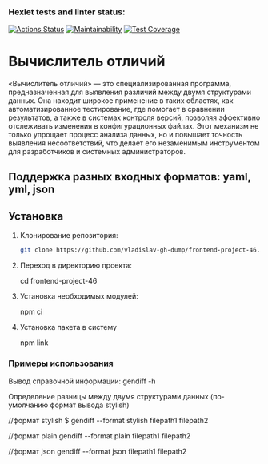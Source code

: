 ### Hexlet tests and linter status:
[![Actions Status](https://github.com/akurazaka/frontend-project-46/actions/workflows/hexlet-check.yml/badge.svg)](https://github.com/akurazaka/frontend-project-46/actions)  [![Maintainability](https://api.codeclimate.com/v1/badges/2d032859044a30d353fa/maintainability)](https://codeclimate.com/github/akurazaka/frontend-project-46/maintainability)  [![Test Coverage](https://api.codeclimate.com/v1/badges/2d032859044a30d353fa/test_coverage)](https://codeclimate.com/github/akurazaka/frontend-project-46/test_coverage)

# Вычислитель отличий
«Вычислитель отличий» — это специализированная программа, предназначенная для выявления различий между двумя структурами данных. Она находит широкое применение в таких областях, как автоматизированное тестирование, где помогает в сравнении результатов, а также в системах контроля версий, позволяя эффективно отслеживать изменения в конфигурационных файлах. Этот механизм не только упрощает процесс анализа данных, но и повышает точность выявления несоответствий, что делает его незаменимым инструментом для разработчиков и системных администраторов.

## Поддержка разных входных форматов: yaml, yml, json

## Установка

1. Клонирование репозитория:

   ```bash
   git clone https://github.com/vladislav-gh-dump/frontend-project-46.git

2. Переход в директорию проекта:
    
    cd frontend-project-46

3. Установка необходимых модулей:

    npm ci
4. Установка пакета в систему

    npm link

### Примеры использования
Вывод справочной информации:
  gendiff -h

Определение разницы между двумя структурами данных (по-умолчанию формат вывода stylish)

//формат stylish
$ gendiff --format stylish filepath1 filepath2

//формат plain
gendiff --format plain filepath1 filepath2

//формат json
gendiff --format json filepath1 filepath2